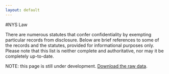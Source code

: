 ```yaml
---
layout: default
---
```


#NYS Law

There are numerous statutes that confer confidentiality by exempting particular records from disclosure.
Below are brief references to some of the records and the statutes, provided for informational purposes only. Please note that this list is neither complete and authoritative, nor may it be completely up-to-date.

NOTE: this page is still under development. [Download the raw data](nys-data-laws.csv).

<div id="laws-div"></div>
<script type="text/javascript" src="//code.jquery.com/jquery-2.1.3.min.js"></script>
<script type="text/javascript" src="//cdn.datatables.net/1.10.4/js/jquery.dataTables.min.js"></script>
<script type="text/javascript" src="js/jquery-csv.0.71.js"></script>
<link rel="stylesheet" type="text/css" href="//cdn.datatables.net/1.10.4/css/jquery.dataTables.min.css">

<script type="text/javascript">

  $( document ).ready(function() {
    $.ajax("nys-data-laws.csv", {
      success: function(returnedData, textStatus, jqXHR) {
        $.csv.toObjects(returnedData, {}, function(err, csvData) {
          $("#laws-div").html('<span id="laws_count"></span><table id="laws-table" cellpadding="0" cellspacing="0" border="0" class="display" width="100%"></table>');
          $("#laws-table").DataTable({
            // "ajax": webUrl,   // loading data this way doesn't work. Maybe a jquery version compatability issue?
            "data": csvData,
            "paging": false,
            "processing": true,  // only useful if DataTable's ajax handler is used
            "order": [[1, "asc"]],
            "columns": [
              {"title": "Source", "data": "Source", "width": "8%"},
              {"title": "Law/Act", "data": "Law", "width": "20%"},
              {"title": "Section, Subsection(s)", "data": "Section", "width": "12%"},
              {"title": "Description", "data":"Description", "width": "45%"},
              {"title": "Notes", "data": "Notes", "width": "15%"}
  
              //{"title":"Title", "data": "title", "render": function(data, type, full, meta){
              //  if (full.landingPage) { return '<a href="' + full.landingPage + '" target="_new">' + data + '</a>'}
              //    else {return data}
              //  }},
            ]
          });
          $("#laws_count").text('Total items: ' + $("#laws-table").DataTable().rows()[0].length);
        });
      },
      error: function(jqXHR, textStatus, errorThrown) {
        alert("unable to load CSV data file: " + errorThrown);
      }
          
          
    });
  });
  
</script>
